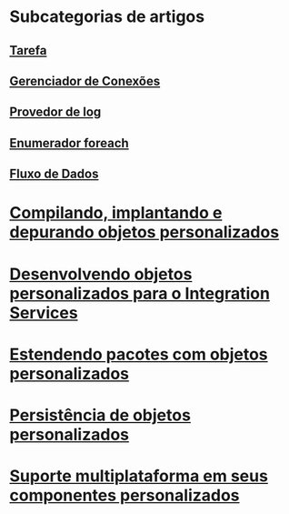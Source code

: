 # Subcategorias de artigos
## [Tarefa](../../integration-services/extending-packages-custom-objects/task/index.md?toc=%2fsql%2fintegration-services%2fextending-packages-custom-objects%2ftask%2ftoc.json)
## [Gerenciador de Conexões](../../integration-services/extending-packages-custom-objects/connection-manager/index.md?toc=%2fsql%2fintegration-services%2fextending-packages-custom-objects%2fconnection-manager%2ftoc.json)
## [Provedor de log](../../integration-services/extending-packages-custom-objects/log-provider/index.md?toc=%2fsql%2fintegration-services%2fextending-packages-custom-objects%2flog-provider%2ftoc.json)
## [Enumerador foreach](../../integration-services/extending-packages-custom-objects/foreach-enumerator/index.md?toc=%2fsql%2fintegration-services%2fextending-packages-custom-objects%2fforeach-enumerator%2ftoc.json)
## [Fluxo de Dados](../../integration-services/extending-packages-custom-objects/data-flow/index.md?toc=%2fsql%2fintegration-services%2fextending-packages-custom-objects%2fdata-flow%2ftoc.json)

# [Compilando, implantando e depurando objetos personalizados](building-deploying-and-debugging-custom-objects.md)
# [Desenvolvendo objetos personalizados para o Integration Services](developing-custom-objects-for-integration-services.md)
# [Estendendo pacotes com objetos personalizados](extending-packages-with-custom-objects.md)
# [Persistência de objetos personalizados](persisting-custom-objects.md)
# [Suporte multiplataforma em seus componentes personalizados](support-multi-targeting-in-your-custom-components.md)
